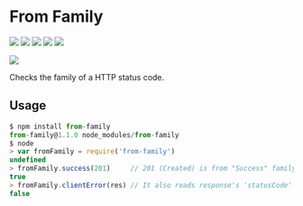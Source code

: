 # From Family

[![][build-img]][build]
[![][coverage-img]][coverage]
[![][dependencies-img]][dependencies]
[![][devdependencies-img]][devdependencies]
[![][module-img]][module]

[![][npm]][npm]

[build]:     https://travis-ci.org/tallesl/from-family
[build-img]: https://travis-ci.org/tallesl/from-family.png

[coverage]:     https://coveralls.io/r/tallesl/from-family?branch=master
[coverage-img]: https://coveralls.io/repos/tallesl/from-family/badge.png?branch=master

[dependencies]:     https://david-dm.org/tallesl/from-family
[dependencies-img]: https://david-dm.org/tallesl/from-family.png

[devdependencies]:     https://david-dm.org/tallesl/from-family#info=devDependencies
[devdependencies-img]: https://david-dm.org/tallesl/from-family/dev-status.png

[module]:     http://badge.fury.io/js/from-family
[module-img]: https://badge.fury.io/js/from-family.png

[npm]:     https://nodei.co/npm/from-family
[npm-img]: https://nodei.co/npm/from-family.png?mini=true

Checks the family of a HTTP status code.

## Usage

```js
$ npm install from-family
from-family@1.1.0 node_modules/from-family
$ node
> var fromFamily = require('from-family')
undefined
> fromFamily.success(201)     // 201 (Created) is from "Success" family
true
> fromFamily.clientError(res) // It also reads response's 'statusCode'
false
```

